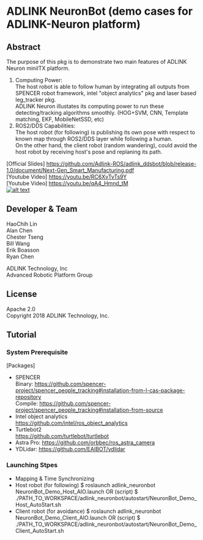 # ADLINK NeuronBot (demo cases for ADLINK-Neuron platform)   

## Abstract  
The purpose of this pkg is to demonstrate two main features of ADLINK Neuron miniITX platform.   
1. Computing Power:   
   The host robot is able to follow human by integrating all outputs from SPENCER robot framework, intel "object analytics" pkg and laser based leg_tracker pkg.  
   ADLINK Neuron illustates its computing power to run these detecting/tracking algorithms smoothly. (HOG+SVM, CNN, Template matching, EKF, MobileNetSSD, etc)  
2. ROS2/DDS Capabilities:  
   The host robot (for following) is publishing its own pose with respect to known map through ROS2/DDS layer while following a human.  
   On the other hand, the client robot (random wandering), could avoid the host robot by receiving host's pose and replaning its path.   
   
[Official Slides] https://github.com/Adlink-ROS/adlink_ddsbot/blob/release-1.0/document/Next-Gen_Smart_Manufacturing.pdf  
[Youtube Video] https://youtu.be/RC6XvTvTs9Y  
[Youtube Video] https://youtu.be/qA4_Hmnd_tM  
[![alt text](http://img.youtube.com/vi/RC6XvTvTs9Y/0.jpg)](https://youtu.be/RC6XvTvTs9Y)  

## Developer & Team
HaoChih Lin  
Alan Chen  
Chester Tseng  
Bill Wang  
Erik Boasson  
Ryan Chen  
  
ADLINK Technology, Inc  
Advanced Robotic Platform Group  

## License
Apache 2.0  
Copyright 2018 ADLINK Technology, Inc.  

## Tutorial
### System Prerequisite
[Packages]  
* SPENCER  
  Binary: https://github.com/spencer-project/spencer_people_tracking#installation-from-l-cas-package-repository  
  Compile: https://github.com/spencer-project/spencer_people_tracking#installation-from-source  
* Intel object analytics  
  https://github.com/intel/ros_object_analytics
* Turtlebot2  
  https://github.com/turtlebot/turtlebot  
* Astra Pro:
  https://github.com/orbbec/ros_astra_camera
* YDLidar:
  https://github.com/EAIBOT/ydlidar

### Launching Stpes
* Mapping & Time Synchronizing
* Host robot (for following)
  $ roslaunch adlink_neuronbot NeuronBot_Demo_Host_AIO.launch
  OR (script)
  $ ./PATH_TO_WORKSPACE/adlink_neuronbot/autostart/NeuronBot_Demo_Host_AutoStart.sh
* Client robot (for avoidance)
  $ roslaunch adlink_neuronbot NeuronBot_Demo_Client_AIO.launch
  OR (script)
  $ ./PATH_TO_WORKSPACE/adlink_neuronbot/autostart/NeuronBot_Demo_Client_AutoStart.sh
